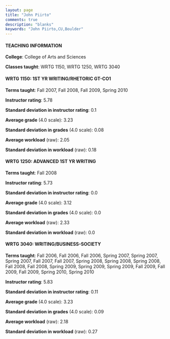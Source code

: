 ```yaml
---
layout: page
title: "John Piirto" 
comments: true
description: "blanks"
keywords: "John Piirto,CU,Boulder"
---
```

<head>
<script src="https://ajax.googleapis.com/ajax/libs/jquery/2.1.3/jquery.min.js"></script>
<script src="https://dl.dropboxusercontent.com/s/pc42nxpaw1ea4o9/highcharts.js?dl=0"></script>
<!-- <script src="../assets/js/highcharts.js"></script> -->
<style type="text/css">@font-face {
	font-family: "Bebas Neue";
	src: url(https://www.filehosting.org/file/details/544349/BebasNeue Regular.otf) format("opentype");
	}
	h1.Bebas { 
		font-family: "Bebas Neue", Verdana, Tahoma;
	}
</style>
</head>
	   
#### TEACHING INFORMATION

**College**: College of Arts and Sciences

**Classes taught**: WRTG 1150, WRTG 1250, WRTG 3040

#### WRTG 1150: 1ST YR WRITING/RHETORIC GT-CO1

**Terms taught**: Fall 2007, Fall 2008, Fall 2009, Spring 2010

**Instructor rating**: 5.78

**Standard deviation in instructor rating**: 0.1

**Average grade** (4.0 scale): 3.23

**Standard deviation in grades** (4.0 scale): 0.08

**Average workload** (raw): 2.05

**Standard deviation in workload** (raw): 0.18

#### WRTG 1250: ADVANCED 1ST YR WRITING

**Terms taught**: Fall 2008

**Instructor rating**: 5.73

**Standard deviation in instructor rating**: 0.0

**Average grade** (4.0 scale): 3.12

**Standard deviation in grades** (4.0 scale): 0.0

**Average workload** (raw): 2.33

**Standard deviation in workload** (raw): 0.0

#### WRTG 3040: WRITING/BUSINESS-SOCIETY

**Terms taught**: Fall 2006, Fall 2006, Fall 2006, Spring 2007, Spring 2007, Spring 2007, Fall 2007, Fall 2007, Spring 2008, Spring 2008, Spring 2008, Fall 2008, Fall 2008, Spring 2009, Spring 2009, Spring 2009, Fall 2009, Fall 2009, Fall 2009, Spring 2010, Spring 2010

**Instructor rating**: 5.83

**Standard deviation in instructor rating**: 0.11

**Average grade** (4.0 scale): 3.23

**Standard deviation in grades** (4.0 scale): 0.09

**Average workload** (raw): 2.18

**Standard deviation in workload** (raw): 0.27


